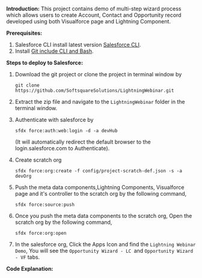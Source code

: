 **Introduction:**
   This project contains demo of multi-step wizard process which allows users to create Account, Contact and Opportunity record developed using both Visualforce page and Lightning Component.

**Prerequisites:**
   
   1. Salesforce CLI install latest version  [Salesforce CLI](https://developer.salesforce.com/tools/sfdxcli/).
   2. Install [Git include CLI and Bash](https://git-scm.com/downloads).

**Steps to deploy to Salesforce:**

   1. Download the git project or clone the project in terminal window by

      ```git clone https://github.com/SoftsquareSolutions/LightningWebinar.git```

   2. Extract the zip file and navigate to the `LightningWebinar` folder in the terminal window.

   3. Authenticate with salesforce by

      ```sfdx force:auth:web:login -d -a devHub```

      (It will automatically redirect the default browser to the login.salesforce.com to Authenticate).

   4. Create scratch org

      ```sfdx force:org:create -f config/project-scratch-def.json -s -a devOrg```


   5. Push the meta data components,Lightning Components, Visualforce page and it's controller to the scratch org by the following command,

      ```sfdx force:source:push```


   6. Once you push the meta data components to the scratch org, Open the scratch org by the following command,

      ```sfdx force:org:open```


   7. In the salesforce org, Click the Apps Icon and find the `Lightning Webinar Demo`, You will see the `Opportunity Wizard - LC `and `Opportunity Wizard - VF` tabs.
   
   **Code Explanation:**
   
   
